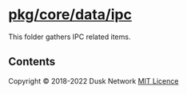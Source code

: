 # [pkg/core/data/ipc](./pkg/core/data/ipc)

This folder gathers IPC related items.

<!-- ToC start -->
##  Contents

<!-- ToC end -->

Copyright © 2018-2022 Dusk Network
[MIT Licence](https://github.com/dusk-network/dusk-blockchain/blob/master/LICENSE)
